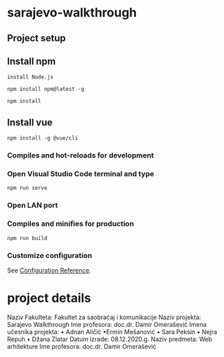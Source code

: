 # sarajevo-walkthrough

## Project setup
## Install npm
```
install Node.js
```

```
npm install npm@latest -g
```
```
npm install 
```
## Install vue
```
npm install -g @vue/cli
```


### Compiles and hot-reloads for development
### Open Visual Studio Code terminal and type
```
npm run serve
```
### Open LAN port

### Compiles and minifies for production
```
npm run build
```

### Customize configuration
See [Configuration Reference](https://cli.vuejs.org/config/).

# project details
Naziv Fakulteta: Fakultet za saobraćaj i komunikacije 
Naziv projekta: Sarajevo Walkthrough 
Ime profesora: doc.dr. Damir Omerašević
Imena učesnika projekta:
• Adnan Aličić
•Ermin Mešanović
• Sara Peksin
• Nejra Repuh
• Džana Zlatar
Datum izrade: 08.12.2020.g.
Naziv predmeta: Web arhitekture
Ime profesora: doc.dr. Damir Omerašević
